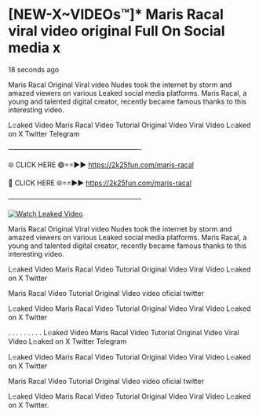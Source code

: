# [NEW-X~VIDEOs™]* Maris Racal viral video original Full On Social media x

18 seconds ago

Maris Racal Original Viral video Nudes took the internet by storm and amazed viewers on various Leaked social media platforms. Maris Racal, a young and talented digital creator, recently became famous thanks to this interesting video.

L𝚎aked Video Maris Racal Video Tutorial Original Video Viral Video L𝚎aked on X Twitter Telegram

———————————————————-

🌐 CLICK HERE 🟢==►► https://2k25fun.com/maris-racal

🔴 CLICK HERE 🌐==►► https://2k25fun.com/maris-racal

———————————————————-

[![Watch Leaked Video](https://miro.medium.com/v2/resize:fit:828/format:webp/1*cilzJN44JGOrTw9NJCrNHA.gif "Watch Leaked Video")](https://2k25fun.com/maris-racal)

Maris Racal Original Viral video Nudes took the internet by storm and amazed viewers on various Leaked social media platforms. Maris Racal, a young and talented digital creator, recently became famous thanks to this interesting video.

L𝚎aked Video Maris Racal Video Tutorial Original Video Viral Video L𝚎aked on X Twitter

Maris Racal Video Tutorial Original Video video oficial twitter

L𝚎aked Video Maris Racal Video Tutorial Original Video Viral Video L𝚎aked on X Twitter

. . . . . . . . . L𝚎aked Video Maris Racal Video Tutorial Original Video Viral Video L𝚎aked on X Twitter Telegram

L𝚎aked Video Maris Racal Video Tutorial Original Video Viral Video L𝚎aked on X Twitter

Maris Racal Video Tutorial Original Video video oficial twitter

L𝚎aked Video Maris Racal Video Tutorial Original Video Viral Video L𝚎aked on X Twitter.
